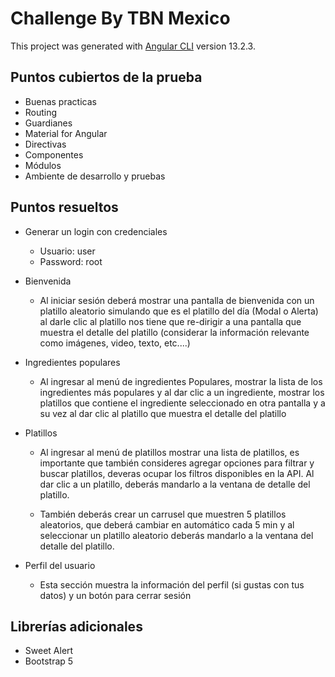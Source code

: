 # Challenge By TBN Mexico

This project was generated with [Angular CLI](https://github.com/angular/angular-cli) version 13.2.3.

## Puntos cubiertos de la prueba

- Buenas practicas
- Routing
- Guardianes
- Material for Angular
- Directivas
- Componentes
- Módulos
- Ambiente de desarrollo y pruebas

## Puntos resueltos

- Generar un login con credenciales

  - Usuario: user
  - Password: root

- Bienvenida

  - Al iniciar sesión deberá mostrar una pantalla de bienvenida con un platillo
    aleatorio simulando que es el platillo del día (Modal o Alerta) al darle clic al platillo nos
    tiene que re-dirigir a una pantalla que muestra el detalle del platillo (considerar la
    información relevante como imágenes, video, texto, etc....)

- Ingredientes populares

  - Al ingresar al menú de ingredientes Populares, mostrar la lista de
    los ingredientes más populares y al dar clic a un ingrediente, mostrar los platillos que
    contiene el ingrediente seleccionado en otra pantalla y a su vez al dar clic al platillo que
    muestra el detalle del platillo

- Platillos

  - Al ingresar al menú de platillos mostrar una lista de platillos, es importante que también consideres agregar opciones para filtrar y buscar platillos, deveras ocupar los filtros disponibles en la API. Al dar clic a un platillo, deberás mandarlo a la ventana de detalle del platillo.

  - También deberás crear un carrusel que muestren 5 platillos aleatorios, que deberá
    cambiar en automático cada 5 min y al seleccionar un platillo aleatorio deberás mandarlo
    a la ventana del detalle del platillo.

- Perfil del usuario

  - Esta sección muestra la información del perfil (si gustas con tus datos) y
    un botón para cerrar sesión

## Librerías adicionales

- Sweet Alert
- Bootstrap 5
